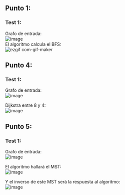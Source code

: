 ## Punto 1: <br />
### Test 1: <br />
Grafo de entrada: <br />
![image](https://user-images.githubusercontent.com/47229643/153119611-6e1c40e4-b4ed-4fe7-950d-9d5cc4b2ba20.png) <br />
El algoritmo calcula el BFS: <br />
![ezgif com-gif-maker](https://user-images.githubusercontent.com/47229643/153119495-02207416-b019-44f6-8f89-6d64a116a24b.gif) <br />

## Punto 4: <br />
### Test 1: <br />
Grafo de entrada: <br />
![image](https://user-images.githubusercontent.com/47229643/153116681-0348b3f6-49af-4fb7-a1b6-2a82605edc31.png) <br />

Dijkstra entre 8 y 4: <br />
![image](https://user-images.githubusercontent.com/47229643/153116880-918651b7-dc52-4393-b2ea-393ec0b29b15.png)

## Punto 5: <br />
### Test 1: <br />
Grafo de entrada: <br />
![image](https://user-images.githubusercontent.com/47229643/153114757-a6b2ccc9-5099-432d-ad7a-b33c53c045c2.png)

El algoritmo hallará el MST: <br />
![image](https://user-images.githubusercontent.com/47229643/153114943-1f423c38-f780-4d39-9cff-555994886cb3.png)

Y el inverso de este MST será la respuesta al algoritmo: <br />
![image](https://user-images.githubusercontent.com/47229643/153115517-9c5bf16e-0d50-4816-a797-163b397c538a.png)




